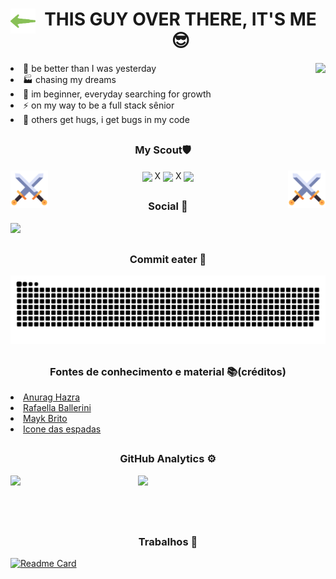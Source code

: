 
 <h1 align="center"> <img height="40px" align="left" src="/assets/seta.png"/> THIS GUY OVER THERE, IT'S ME 😎 </h1>

 <img align="right" height="160px" src="/assets/gato.gif">

 <div style>
 <li align="left" > 🦾 be better than I was yesterday </li>
 <li align="left" > 🏭 chasing my dreams</li>
 <li align="left" > 🧗‍ im beginner, everyday searching for growth</li>
 <li align="left" > ⚡ on my way to be a full stack sênior </li>
 <li align="left" > 🐞 others get hugs, i get bugs in my code </li>
 </div>
 
## 

<div align="center" >
 
 <h3 align="center"> My Scout🛡 </h3>

<img align="left" height="60px" src="/assets/swords.png"/>
 
<img align="center" height="60px" src="https://cdn.jsdelivr.net/gh/devicons/devicon/icons/html5/html5-original.svg" />
X
<img align="center" height="60px" src="https://cdn.jsdelivr.net/gh/devicons/devicon/icons/css3/css3-original.svg"/>
X
<img align="center" height="60px" src="https://cdn.jsdelivr.net/gh/devicons/devicon/icons/javascript/javascript-original.svg" />

<img align="right" height="60px" src="/assets/swords.png"/>
 
</div>

##

<h3 align="center"> Social 📱</h3>

 <a href="https://www.linkedin.com/in/bruno-velkia-652650200" target="_blank"><img src="https://img.shields.io/badge/-LinkedIn-%230077B5?style=for-the-badge&logo=linkedin&logoColor=white" target="_blank"></a> 

 ##
 
<h3 align="center"> Commit eater 🐍</h3>
 

 ![Snake animation](https://github.com/Bruno-SSC/Bruno-SSC/blob/output/github-contribution-grid-snake.svg)

 ##
 
<h3 align="center">Fontes de conhecimento e material 📚(créditos)</h3>

 <div>
 <li><a href="https://github.com/anuraghazra/github-readme-stats">Anurag Hazra</a>  </li>
 <li><a href="https://github.com/rafaballerini">Rafaella Ballerini</a></li>
 <li><a href="https://github.com/maykbrito">Mayk Brito</a></li>
 <li><a href="https://www.flaticon.com/br/icones-gratis/espada">Icone das espadas</a></li>
</div>

##

<h3 align="center"> GitHub Analytics ⚙️</h3>

<div>
<img  width="300em" src="https://github-readme-stats.vercel.app/api?username=Bruno-SSC&show_icons=true&theme=react&border_radius=30"/>
<img  width="300em" align="right" src="https://github-readme-stats.vercel.app/api/top-langs/?username=Bruno-SSC&layout=compact&theme=react&border_radius=30"/>
</div>

<br><br>

 ##
 
<h3 align="center" color="green"> Trabalhos 🔰</h3>

[![Readme Card](https://github-readme-stats.vercel.app/api/pin/?username=Bruno-SSC&repo=Academia_infinity&theme=react&border_radius=30)](https://github.com/Bruno-SSC/Academia_infinity)


